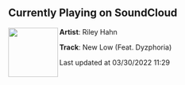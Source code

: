 ## Currently Playing on SoundCloud

[<img align="left" width="100" src="https://i1.sndcdn.com/artworks-6bGOZmxpZWAHj1gz-OGYiLw-t500x500.jpg">](https://soundcloud.com/rileyhahn/new-low-feat-dyzphoria)

**Artist**: Riley Hahn 

**Track**: New Low (Feat. Dyzphoria)

Last updated at 03/30/2022 11:29
